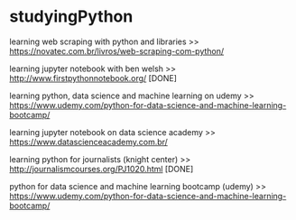 # studyingPython

learning web scraping with python and libraries >> https://novatec.com.br/livros/web-scraping-com-python/

learning jupyter notebook with ben welsh >> http://www.firstpythonnotebook.org/ [DONE]

learning python, data science and machine learning on udemy >> https://www.udemy.com/python-for-data-science-and-machine-learning-bootcamp/

learning jupyter notebook on data science academy >> https://www.datascienceacademy.com.br/

learning python for journalists (knight center) >> http://journalismcourses.org/PJ1020.html [DONE]

python for data science and machine learning bootcamp (udemy) >> https://www.udemy.com/python-for-data-science-and-machine-learning-bootcamp/
